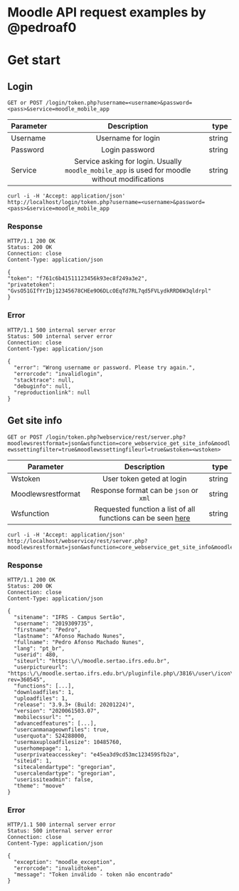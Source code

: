 # Moodle API request examples by @pedroaf0

# Get start


## Login



`GET or POST /login/token.php?username=<username>&password=<pass>&service=moodle_mobile_app`

| Parameter     | Description   | type  |
| ------------- |:-------------:| -----:|
| Username      | Username for login | string |
| Password      | Login password      |   string |
| Service | Service asking for login. Usually `moodle_mobile_app` is used for moodle without modifications      |    string |


    curl -i -H 'Accept: application/json' http://localhost/login/token.php?username=<username>&password=<pass>&service=moodle_mobile_app

### Response

    HTTP/1.1 200 OK
    Status: 200 OK
    Connection: close
    Content-Type: application/json

    {
    "token": "f761c6b41511123456k93ec8f249a3e2",
    "privatetoken": "GvsO51GIfYrIbj12345678CHEe9O6DLcOEqTd7RL7qd5FVLydkRRD6W3qldrpl"
    }

### Error

    HTTP/1.1 500 internal server error
    Status: 500 internal server error
    Connection: close
    Content-Type: application/json

    {
      "error": "Wrong username or password. Please try again.",
      "errorcode": "invalidlogin",
      "stacktrace": null,
      "debuginfo": null,
      "reproductionlink": null
    }
    
    
 

## Get site info



`GET or POST /login/token.php?webservice/rest/server.php?moodlewsrestformat=json&wsfunction=core_webservice_get_site_info&moodlewssettingfilter=true&moodlewssettingfileurl=true&wstoken=<wstoken>`

| Parameter     | Description   | type  |
| ------------- |:-------------:| -----:|
| Wstoken      | User token geted at login | string |
| Moodlewsrestformat      | Response format can be `json` or `xml`        |   string |
| Wsfunction | Requested function a list of all functions can be seen [here](https://docs.moodle.org/dev/Web_service_API_functions)    |    string |


    curl -i -H 'Accept: application/json' http://localhost/webservice/rest/server.php?moodlewsrestformat=json&wsfunction=core_webservice_get_site_info&moodlewssettingfilter=true&moodlewssettingfileurl=true&wstoken=0761c6b415116da123458f249a3e2

### Response

    HTTP/1.1 200 OK
    Status: 200 OK
    Connection: close
    Content-Type: application/json

    {
      "sitename": "IFRS - Campus Sertão",
      "username": "2019309735",
      "firstname": "Pedro",
      "lastname": "Afonso Machado Nunes",
      "fullname": "Pedro Afonso Machado Nunes",
      "lang": "pt_br",
      "userid": 480,
      "siteurl": "https:\/\/moodle.sertao.ifrs.edu.br",
      "userpictureurl": "https:\/\/moodle.sertao.ifrs.edu.br\/pluginfile.php\/3816\/user\/icon\/moove\/f1?rev=360545",
      "functions": [...],
      "downloadfiles": 1,
      "uploadfiles": 1,
      "release": "3.9.3+ (Build: 20201224)",
      "version": "2020061503.07",
      "mobilecssurl": "",
      "advancedfeatures": [...],
      "usercanmanageownfiles": true,
      "userquota": 524288000,
      "usermaxuploadfilesize": 10485760,
      "userhomepage": 1,
      "userprivateaccesskey": "e45ea3d9cd53mc123459Sfb2a",
      "siteid": 1,
      "sitecalendartype": "gregorian",
      "usercalendartype": "gregorian",
      "userissiteadmin": false,
      "theme": "moove"
    }

### Error

    HTTP/1.1 500 internal server error
    Status: 500 internal server error
    Connection: close
    Content-Type: application/json

    {
      "exception": "moodle_exception",
      "errorcode": "invalidtoken",
      "message": "Token inválido - token não encontrado"
    }
    
 
